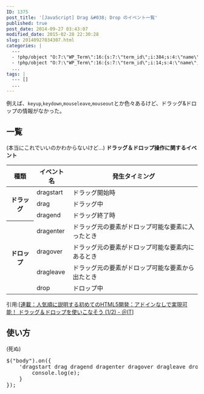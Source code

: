 ```yaml
---
ID: 1375
post_title: '[JavaScript] Drag &#038; Drop のイベント一覧'
published: true
post_date: 2014-09-27 03:43:07
modified_date: 2015-02-28 22:30:28
slug: 20140927034307.html
categories: |
  ---
  - !php/object "O:7:\"WP_Term\":16:{s:7:\"term_id\";i:384;s:4:\"name\";s:10:\"JavaScript\";s:4:\"slug\";s:10:\"javascript\";s:10:\"term_group\";i:0;s:16:\"term_taxonomy_id\";i:402;s:8:\"taxonomy\";s:8:\"category\";s:11:\"description\";s:0:\"\";s:6:\"parent\";i:0;s:5:\"count\";i:53;s:6:\"filter\";s:3:\"raw\";s:6:\"cat_ID\";i:384;s:14:\"category_count\";i:53;s:20:\"category_description\";s:0:\"\";s:8:\"cat_name\";s:10:\"JavaScript\";s:17:\"category_nicename\";s:10:\"javascript\";s:15:\"category_parent\";i:0;}"
  - !php/object "O:7:\"WP_Term\":16:{s:7:\"term_id\";i:14;s:4:\"name\";s:15:\"\u30D7\u30ED\u30B0\u30E9\u30E0\";s:4:\"slug\";s:7:\"program\";s:10:\"term_group\";i:0;s:16:\"term_taxonomy_id\";i:14;s:8:\"taxonomy\";s:8:\"category\";s:11:\"description\";s:0:\"\";s:6:\"parent\";i:0;s:5:\"count\";i:121;s:6:\"filter\";s:3:\"raw\";s:6:\"cat_ID\";i:14;s:14:\"category_count\";i:121;s:20:\"category_description\";s:0:\"\";s:8:\"cat_name\";s:15:\"\u30D7\u30ED\u30B0\u30E9\u30E0\";s:17:\"category_nicename\";s:7:\"program\";s:15:\"category_parent\";i:0;}"
  ...
tags: |
  --- []
  ...
---
```

例えば、<code>keyup</code>,<code>keydown</code>,<code>mouseleave</code>,<code>mouseout</code>とか色々あるけど、ドラッグ&ドロップの情報がなかった。
<!--more-->
<h2>一覧</h2>
(本当にこれでいいのかわからないけど…)
<b>ドラッグ＆ドロップ操作に関するイベント</b>
<table><thead><tr><th>種類</th><th>イベント名</th><th>発生タイミング</th></tr></thead><tbody><tr><th rowspan="3">ドラッグ</th><td>dragstart</td><td>ドラッグ開始時</td></tr><tr><td>drag</td><td>ドラッグ中</td></tr><tr><td>dragend</td><td>ドラッグ終了時</td></tr><tr><th rowspan="4">ドロップ</th><td>dragenter</td><td>ドラッグ元の要素がドロップ可能な要素に入ったとき</td></tr><tr><td>dragover</td><td>ドラッグ元の要素がドロップ可能な要素内にあるとき</td></tr><tr><td>dragleave</td><td>ドラッグ元の要素がドロップ可能な要素から出たとき</td></tr><tr><td>drop</td><td>ドロップ中</td></tr></tbody></table>
引用:[<a href="http://www.atmarkit.co.jp/ait/articles/1109/13/news144.html" target="_blank">連載：人気順に説明する初めてのHTML5開発：アドインなしで実現可能！ ドラッグ＆ドロップを使いこなそう (1/2) - ＠IT</a>]

<h2>使い方</h2>
(死ぬ)
<pre class="prettyprint linenums">$("body").on({
    'dragstart drag dragend dragenter dragover dragleave drop': function (e) {
        console.log(e);
    }
});</pre>